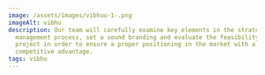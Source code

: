 ```yaml
---
image: /assets/images/vibhuu-1-.png
imageAlt: vibhu
description: Our team will carefully examine key elements in the strategic
  management process, set a sound branding and evaluate the feasibility of your
  project in order to ensure a proper positioning in the market with a true
  competitive advantage.
tags: vibhu
---
```

